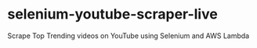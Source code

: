 # selenium-youtube-scraper-live
Scrape Top Trending videos on YouTube using Selenium and AWS Lambda 
